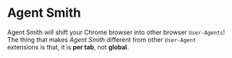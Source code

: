 # Agent Smith

Agent Smith will shift your Chrome browser into other browser `User-Agents`! The thing that makes *Agent Smith* different from other `User-Agent` extensions is that, it is **per tab**, not **global**.
